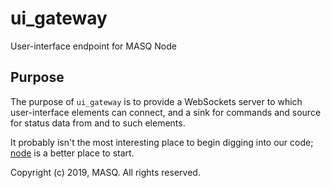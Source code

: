 # ui_gateway
User-interface endpoint for MASQ Node

## Purpose
The purpose of `ui_gateway` is to provide a WebSockets server to which user-interface elements can connect, and
a sink for commands and source for status data from and to such elements.

It probably isn't the most interesting place to begin digging into our code;
[node](https://github.com/MASQ-Project/Node/tree/master/node)
is a better place to start.


Copyright (c) 2019, MASQ. All rights reserved.
